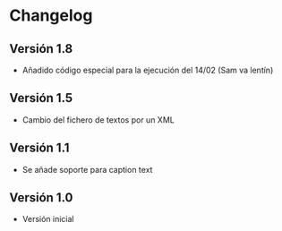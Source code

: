 # Changelog

## Versión 1.8
* Añadido código especial para la ejecución del 14/02 (Sam va lentín)

## Versión 1.5
* Cambio del fichero de textos por un XML

## Versión 1.1
* Se añade soporte para caption text

## Versión 1.0

* Versión inicial
